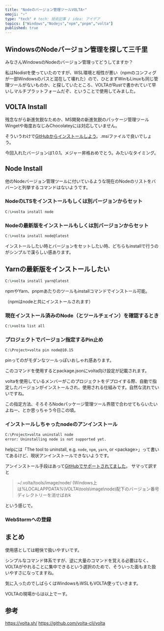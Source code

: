 ```yaml
---
title: "Nodeのバージョン管理ツールVOLTA⚡"
emoji: "⚡"
type: "tech" # tech: 技術記事 / idea: アイデア
topics: ["Windows","Nodejs","npm","pnpm","volta"]
published: true
---
```

## WindowsのNodeバージョン管理を探して三千里

みなさんWindowsのNodeのバージョン管理ってどうしてますか？

私はNodistを使っていたのですが、WSL環境と相性が悪い（npmのコンフィグが一部Windowsのパスと混在して壊れた）ので、ひとまずWinもLinuxも同じ管理ツールがないものか、と探していたところ、VOLTAがRustで書かれていて早いしマルチプラットフォームだぞ、ということで使用してみました。

## VOLTA Install

残念ながら新進気鋭なためか、MS開発の新進気鋭のパッケージ管理ツールWingetや毎度おなじみChocolateyには対応していません。

そういうわけで[GitHubからインストールしよう](https://github.com/volta-cli/volta/releases)。.msiファイルで良いでしょう。

今回入れたバージョンは1.0.1。メジャー昇格おめでとう。みたいなタイミング。

## Node Install

他のNodeバージョン管理ツールに付いているような現在のNodeのリストをババーンと列挙するコマンドはないようです。

### NodeのLTSをインストールもしくは別バージョンからセット
```cmd
C:\>volta install node
```

### Nodeの最新版をインストールもしくは別バージョンからセット
```cmd
C:\>volta install node@latest
```

インストールしたい時とバージョンをセットしたい時、どちらもinstallで行うのがシンプルで漢らしい感あります。

## Yarnの最新版をインストールしたい
```cmd
C:\>volta install yarn@latest
```
npmやYarn、pnpmあたりのツールもinstallコマンドでインストール可能。

（npmはnodeと共にインストールされます）


### 現在インストール済みのNode（とツールチェイン）を確認するとき
```cmd
C:\>volta list all
```

### プロジェクトでバージョン指定するPin止め
```cmd
C:\Project>volta pin node@10.15
```
pinってのがモダンなツールっぽいおしゃれ感あります。

このコマンドを使用するとpackage.jsonにvolta向け設定が記載されます。

voltaを使用しているメンバーがこのプロジェクトをデプロイする際、自動で指定したバージョンがインストールされ、使用される仕組みです。自然な流れでいいですね。

この指定方法、そろそろNodeパッケージ管理ツール界隈で合わせてもらいたいよねー、とか思っちゃう今日この頃。

### インストールしちゃったnodeのアンインストール
```cmd
C:\Project>volta uninstall node
error: Uninstalling node is not supported yet.
```
helpには「The tool to uninstall, e.g. `node`, `npm`, `yarn`, or \<package\>」って書いてあるけど、現状アンインストールできないようです。

アンインストール手段はあって[GitHubでサポートされてました](https://github.com/volta-cli/volta/issues/855#issuecomment-713218171)。
サマって訳すと

> ~/.volta/tools/image/node/ (Windows上は%LOCALAPPDATA%\VOLTA\tools\image\node\)配下のバージョン番号ディレクトリーを消せばおk

という感じで。

### WebStormへの登録


## まとめ
使用感としては軽快で扱いやすいです。

シンプルなコマンド体系ですが、逆に大量のコマンドを覚える必要はなく、VOLTAがやれることに集中できるという選択のためで、そういった面もまた扱いやすさになってますね。

気に入ったのでしばらくはWindowsもWSLもVOLTA使っていきます。

VOLTAの現場からは以上でーす。

## 参考
https://volta.sh/
https://github.com/volta-cli/volta
